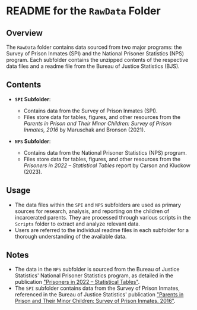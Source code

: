 # README for the `RawData` Folder

## Overview

The `RawData` folder contains data sourced from two major programs: the Survey of Prison Inmates (SPI) and the National Prisoner Statistics (NPS) program. Each subfolder contains the unzipped contents of the respective data files and a readme file from the Bureau of Justice Statistics (BJS).

## Contents

- **`SPI` Subfolder**:
  - Contains data from the Survey of Prison Inmates (SPI).
  - Files store data for tables, figures, and other resources from the *Parents in Prison and Their Minor Children: Survey of Prison Inmates, 2016* by Maruschak and Bronson (2021).

- **`NPS` Subfolder**:
  - Contains data from the National Prisoner Statistics (NPS) program.
  - Files store data for tables, figures, and other resources from the *Prisoners in 2022 – Statistical Tables* report by Carson and Kluckow (2023).

## Usage

- The data files within the `SPI` and `NPS` subfolders are used as primary sources for research, analysis, and reporting on the children of incarcerated parents. They are processed through various scripts in the `Scripts` folder to extract and analyze relevant data.
- Users are referred to the individual readme files in each subfolder for a thorough understanding of the available data.

## Notes

- The data in the `NPS` subfolder is sourced from the Bureau of Justice Statistics' National Prisoner Statistics program, as detailed in the publication ["Prisoners in 2022 – Statistical Tables"](https://bjs.ojp.gov/library/publications/prisoners-2022-statistical-tables).
- The `SPI` subfolder contains data from the Survey of Prison Inmates, referenced in the Bureau of Justice Statistics' publication ["Parents in Prison and Their Minor Children: Survey of Prison Inmates, 2016"](https://bjs.ojp.gov/library/publications/parents-prison-and-their-minor-children-survey-prison-inmates-2016).
